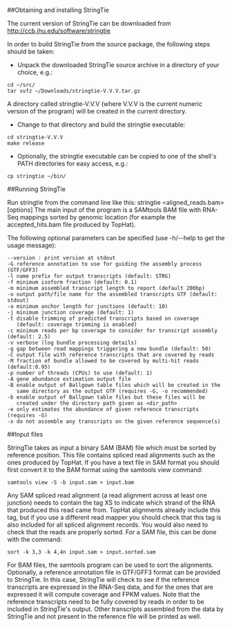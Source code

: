 ##Obtaining and installing StringTie

The current version of StringTie can be downloaded from
  http://ccb.jhu.edu/software/stringtie
  
In order to build StringTie from the source package,
the following steps should be taken:

* Unpack the downloaded StringTie source archive in a directory of your choice, e.g.:
```
cd ~/src/
tar xvfz ~/Downloads/stringtie-V.V.V.tar.gz
```
A directory called stringtie-V.V.V (where V.V.V is the current
numeric version of the program) will be created in the current directory.

* Change to that directory and build the stringtie executable:
```
cd stringtie-V.V.V
make release
```

* Optionally, the stringtie executable can be copied to one of the
shell's PATH directories for easy access, e.g.:
```
cp stringtie ~/bin/
```
##Running StringTie

Run stringtie from the command line like this:
stringtie <aligned_reads.bam> [options]
The main input of the program is a SAMtools BAM file with RNA-Seq mappings
sorted by genomic location (for example the accepted_hits.bam file produced
by TopHat).

The following optional parameters can be specified (use -h/--help to get the
usage message):
```
--version : print version at stdout
-G reference annotation to use for guiding the assembly process (GTF/GFF3)
-l name prefix for output transcripts (default: STRG)
-f minimum isoform fraction (default: 0.1)
-m minimum assembled transcript length to report (default 200bp)
-o output path/file name for the assembled transcripts GTF (default: stdout)
-a minimum anchor length for junctions (default: 10)
-j minimum junction coverage (default: 1)
-t disable trimming of predicted transcripts based on coverage
   (default: coverage trimming is enabled)
-c minimum reads per bp coverage to consider for transcript assembly (default: 2.5)
-v verbose (log bundle processing details)
-g gap between read mappings triggering a new bundle (default: 50)
-C output file with reference transcripts that are covered by reads
-M fraction of bundle allowed to be covered by multi-hit reads (default:0.95)
-p number of threads (CPUs) to use (default: 1)
-A gene abundance estimation output file
-B enable output of Ballgown table files which will be created in the
   same directory as the output GTF (requires -G, -o recommended)
-b enable output of Ballgown table files but these files will be
   created under the directory path given as <dir_path>
-e only estimates the abundance of given reference transcripts (requires -G)
-x do not assemble any transcripts on the given reference sequence(s)
```

##Input files

StringTie takes as input a binary SAM (BAM) file which must be sorted by
reference position. This file contains spliced read alignments such as the
ones produced by TopHat. If you have a text file in SAM format you should
first convert it to the BAM format using the samtools view command:
```
samtools view -S -b input.sam > input.bam
```
Any SAM spliced read alignment (a read alignment across at least one junction)
needs to contain the tag XS to indicate which strand of the RNA that produced
this read came from. TopHat alignments already include this tag, but if you use
a different read mapper you should check that this tag is also included for all
spliced alignment records. You would also need to check that the reads are
properly sorted. For a SAM file, this can be done with the command:
```
sort -k 3,3 -k 4,4n input.sam > input.sorted.sam
```
For BAM files, the samtools program can be used to sort the alignments.
Optionally, a reference annotation file in GTF/GFF3 format
can be provided to StringTie. In this case, StringTie will check
to see if the reference transcripts are expressed in the RNA-Seq data,
and for the ones that are expressed it will compute coverage and FPKM values.
Note that the reference transcripts need to be fully covered by reads
in order to be included in StringTie's output. Other transcripts
assembled from the data by StringTie and not present in the reference
file will be printed as well.
